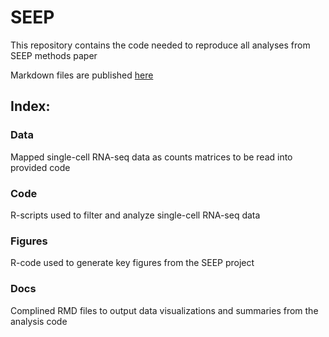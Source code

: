 # SEEP
This repository contains the code needed to reproduce all analyses from SEEP methods paper

Markdown files are published [here](https://davidbmorse.github.io/SEEP/)

## Index:
### Data
Mapped single-cell RNA-seq data as counts matrices to be read into provided code
### Code
R-scripts used to filter and analyze single-cell RNA-seq data
### Figures
R-code used to generate key figures from the SEEP project
### Docs
Complined RMD files to output data visualizations and summaries from the analysis code
